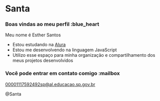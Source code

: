 # Santa

### Boas vindas ao meu perfil :blue_heart

Meu nome é Esther Santos

- Estou estudando na [Alura](https://www.alura.com.br)
- Estou me desenvolvendo na linguagem JavaScript
- Utilizo esse espaço para minha organização e compartilhamento dos meus projetos desenvolvidos

### Você pode entrar em contato comigo :mailbox

00001117592492sp@al.educacao.sp.gov.br

@Santa
